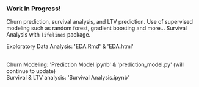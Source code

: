 ### Work In Progress!
Churn prediction, survival analysis, and LTV prediction.
Use of supervised modeling such as random forest, gradient boosting and more...
Survival Analysis with `lifelines` package.
<br>

Exploratory Data Analysis: 'EDA.Rmd' & 'EDA.html'<br>

<br>
Churn Modeling: 'Prediction Model.ipynb' & 'prediction_model.py' (will continue to update)

<br>
Survival & LTV analysis: 'Survival Analysis.ipynb'

